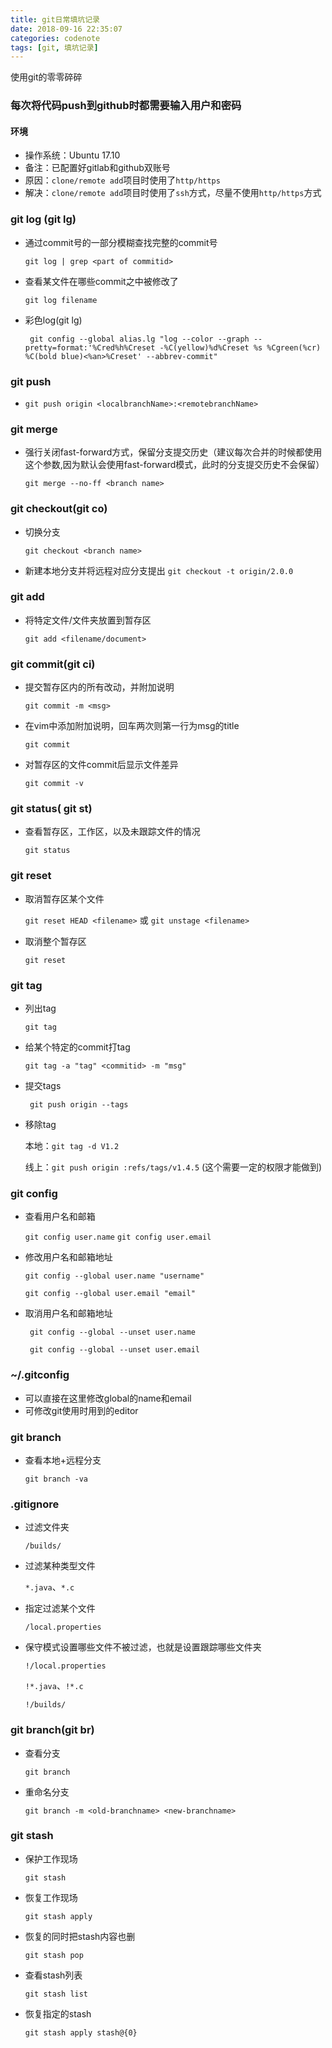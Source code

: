 ```yaml
---
title: git日常填坑记录
date: 2018-09-16 22:35:07
categories: codenote
tags: [git, 填坑记录]
---
```


使用git的零零碎碎
<!--more-->

### 每次将代码push到github时都需要输入用户和密码

#### 环境

- 操作系统：Ubuntu 17.10
- 备注：已配置好gitlab和github双账号 
- 原因：`clone/remote add`项目时使用了`http/https`
- 解决：`clone/remote add`项目时使用了`ssh`方式，尽量不使用`http/https`方式

### git log (git lg)

- 通过commit号的一部分模糊查找完整的commit号

  `git log | grep <part of commitid>  `

- 查看某文件在哪些commit之中被修改了

  `git log filename`

- 彩色log(git lg)

  ` git config --global alias.lg "log --color --graph --pretty=format:'%Cred%h%Creset -%C(yellow)%d%Creset %s %Cgreen(%cr) %C(bold blue)<%an>%Creset' --abbrev-commit"`

### git push

- `git push origin <localbranchName>:<remotebranchName>`

### git merge

- 强行关闭fast-forward方式，保留分支提交历史（建议每次合并的时候都使用这个参数,因为默认会使用fast-forward模式，此时的分支提交历史不会保留）

  `git merge --no-ff <branch name>`

### git checkout(git co)

- 切换分支

  `git checkout <branch name>`

- 新建本地分支并将远程对应分支提出
  `git checkout -t origin/2.0.0`


### git add <filename>

- 将特定文件/文件夹放置到暂存区

  `git add <filename/document>`

###  git commit(git ci)

- 提交暂存区内的所有改动，并附加说明

  `git commit -m <msg>`

- 在vim中添加附加说明，回车两次则第一行为msg的title

  `git commit`

- 对暂存区的文件commit后显示文件差异

  `git commit -v`

### git status( git st)

- 查看暂存区，工作区，以及未跟踪文件的情况

  `git status`

### git reset

- 取消暂存区某个文件

  `git reset HEAD <filename>` 或 `git unstage <filename>`

- 取消整个暂存区

  `git reset`

### git tag

- 列出tag

  `git tag`

- 给某个特定的commit打tag

  `git tag -a "tag" <commitid> -m "msg"`

- 提交tags

  ` git push origin --tags`

- 移除tag

  本地：`git tag -d V1.2`

  线上：`git push origin :refs/tags/v1.4.5` (这个需要一定的权限才能做到)

### git config

- 查看用户名和邮箱

  `git config user.name`
  `git config user.email`

- 修改用户名和邮箱地址

  `git config --global user.name "username"`

  `git config --global user.email "email"`

- 取消用户名和邮箱地址

  ` git config --global --unset user.name`

  ` git config --global --unset user.email`

### ~/.gitconfig

- 可以直接在这里修改global的name和email
- 可修改git使用时用到的editor

### git branch

- 查看本地+远程分支

  `git branch -va`

### .gitignore

- 过滤文件夹

  `/builds/`

- 过滤某种类型文件

  `*.java`、`*.c`

- 指定过滤某个文件

  `/local.properties`

- 保守模式设置哪些文件不被过滤，也就是设置跟踪哪些文件夹

  `!/local.properties`

  `!*.java`、`!*.c`

  `!/builds/`

### git branch(git br)

- 查看分支

  `git branch`

- 重命名分支

  `git branch -m <old-branchname> <new-branchname>`
### git stash
- 保护工作现场

  `git stash`

- 恢复工作现场

  `git stash apply`

- 恢复的同时把stash内容也删

  `git stash pop`

- 查看stash列表

  `git stash list`

- 恢复指定的stash

  `git stash apply stash@{0}`